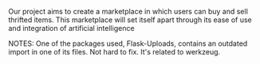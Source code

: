 Our project aims to create a marketplace in which users can buy and sell thrifted items.
This marketplace will set itself apart through its ease of use and integration of artificial intelligence

NOTES:
One of the packages used, Flask-Uploads, contains an outdated import in one of its files. Not hard to fix. It's related to werkzeug.